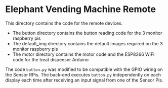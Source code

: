 # Elephant Vending Machine Remote

This directory contains the code for the remote devices.
* The button directory contains the button reading code for the 3 monitor raspberry pis
* The default_img directory contains the default images required on the 3 monitor raspberry pis
* The motor directory contains the motor code and the ESP8266 WiFi code for the treat dispenser Arduino

The code `button.py` was modified to be compatible with the GPIO wiring on the Sensor RPis. The back-end
executes `button.py` independently on each display each time after receiving an input signal from one of
the Sensor Pis.
